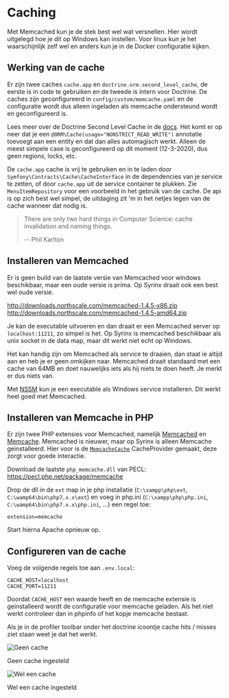 # Caching

Met Memcached kun je de stek best wel wat versnellen. Hier wordt uitgelegd hoe je dit op Windows kan instellen. Voor linux kun je het waarschijnlijk zelf wel en anders kun je in de Docker configuratie kijken.

## Werking van de cache

Er zijn twee caches `cache.app` en `doctrine.orm.second_level_cache`, de eerste is in code te gebruiken en de tweede is intern voor Doctrine. De caches zijn geconfigureerd in `config/custom/memcache.yaml` en de configuratie wordt dus alleen ingeladen als memcache ondersteund wordt en geconfigureerd is.

Lees meer over de Doctrine Second Level Cache in de [docs](https://www.doctrine-project.org/projects/doctrine-orm/en/2.7/reference/second-level-cache.html#the-second-level-cache). Het komt er op neer dat je een `@ORM\Cache(usage="NONSTRICT_READ_WRITE")` annotatie toevoegt aan een entity en dat dan alles automagisch werkt. Alleen de meest simpele case is geconfigureerd op dit moment (12-3-2020), dus geen regions, locks, etc.

De `cache.app` cache is vrij te gebruiken en in te laden door `Symfony\Contracts\Cache\CacheInterface` in de dependencies van je service te zetten, of door `cache.app` uit de service container te plukken. Zie `MenuItemRepository` voor een voorbeeld in het gebruik van de cache. De api is op zich best wel simpel, de uitdaging zit 'm in het netjes legen van de cache wanneer dat nodig is.

> There are only two hard things in Computer Science: cache invalidation and naming things.
>
> -- Phil Karlton

## Installeren van Memcached

Er is geen build van de laatste versie van Memcached voor windows beschikbaar, maar een oude versie is prima. Op Syrinx draait ook een best wel oude versie.

http://downloads.northscale.com/memcached-1.4.5-x86.zip
http://downloads.northscale.com/memcached-1.4.5-amd64.zip

Je kan de executable uitvoeren en dan draait er een Memcached server op `localhost:11211`, zo simpel is het. Op Syrinx is memcached beschikbaar als unix socket in de data map, maar dit werkt niet echt op Windows.

Het kan handig zijn om Memcached als service te draaien, dan staat ie altijd aan en heb je er geen omkijken naar. Memcached draait standaard met een cache van 64MB en doet nauwelijks iets als hij niets te doen heeft. Je merkt er dus niets van.

Met [NSSM](https://nssm.cc) kun je een executable als Windows service installeren. Dit werkt heel goed met Memcached.

## Installeren van Memcache in PHP

Er zijn twee PHP extensies voor Memcached, namelijk [Memcached](https://www.php.net/manual/en/book.memcached.php) en [Memcache](https://www.php.net/manual/en/book.memcache.php). Memcached is nieuwer, maar op Syrinx is alleen Memcache geinstalleerd. Hier voor is de [`MemcacheCache`](https://github.com/csrdelft/csrdelft.nl/blob/master/lib/common/cache/MemcacheCache.php) CacheProvider gemaakt, deze zorgt voor goede interactie.

Download de laatste `php_memcache.dll` van PECL: https://pecl.php.net/package/memcache

Drop de dll in de `ext` map in je php installatie (`C:\xampp\php\ext`, `C:\wamp64\bin\php7.x.x\ext`) en voeg in php.ini (`C:\xampp\php\php.ini`, `C:\wamp64\bin\php7.x.x\php.ini`, ...) een regel toe:

```
extension=memcache
```

Start hierna Apache opnieuw op.

## Configureren van de cache

Voeg de volgende regels toe aan `.env.local`:

```
CACHE_HOST=localhost
CACHE_PORT=11211
```

Doordat `CACHE_HOST` een waarde heeft en de memcache extensie is geinstalleerd wordt de configuratie voor memcache geladen. Als het niet werkt controleer dan in phpinfo of het kopje memcache bestaat.

Als je in de profiler toolbar onder het doctrine icoontje cache hits / misses ziet staan weet je dat het werkt.

![Geen cache](https://i.imgur.com/iXvIu91.png)

Geen cache ingesteld

![Wel een cache](https://i.imgur.com/r7LmBAF.png)

Wel een cache ingesteld

